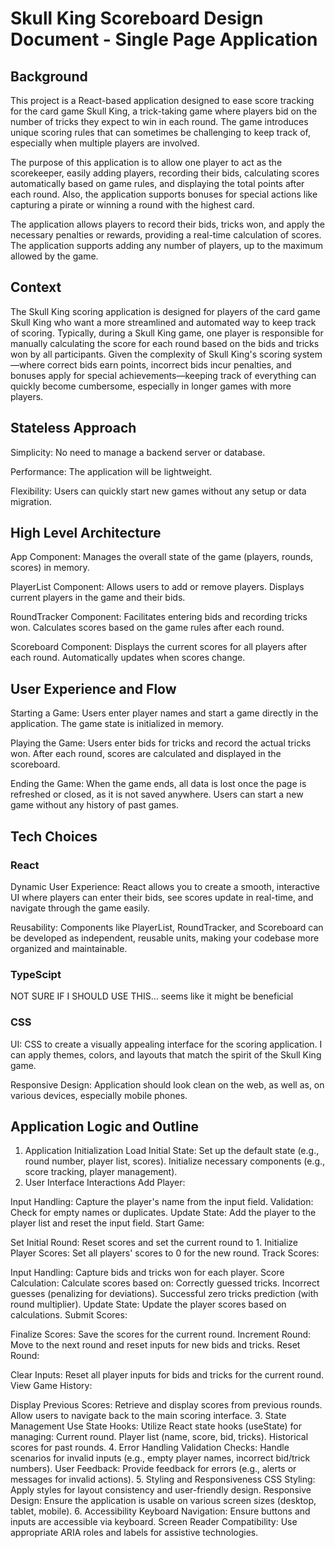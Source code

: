 # Skull King Scoreboard Design Document - Single Page Application

## Background

This project is a React-based application designed to ease score tracking for the card game Skull King, a trick-taking game where players bid on the number of tricks they expect to win in each round. The game introduces unique scoring rules that can sometimes be challenging to keep track of, especially when multiple players are involved.

The purpose of this application is to allow one player to act as the scorekeeper, easily adding players, recording their bids, calculating scores automatically based on game rules, and displaying the total points after each round. Also, the application supports bonuses for special actions like capturing a pirate or winning a round with the highest card.

The application allows players to record their bids, tricks won, and apply the necessary penalties or rewards, providing a real-time calculation of scores. The application supports adding any number of players, up to the maximum allowed by the game.

## Context

The Skull King scoring application is designed for players of the card game Skull King who want a more streamlined and automated way to keep track of scoring. Typically, during a Skull King game, one player is responsible for manually calculating the score for each round based on the bids and tricks won by all participants. Given the complexity of Skull King's scoring system—where correct bids earn points, incorrect bids incur penalties, and bonuses apply for special achievements—keeping track of everything can quickly become cumbersome, especially in longer games with more players.

## Stateless Approach

Simplicity: No need to manage a backend server or database.

Performance: The application will be lightweight.

Flexibility: Users can quickly start new games without any setup or data migration.

## High Level Architecture

App Component:
Manages the overall state of the game (players, rounds, scores) in memory.

PlayerList Component:
Allows users to add or remove players.
Displays current players in the game and their bids.

RoundTracker Component:
Facilitates entering bids and recording tricks won.
Calculates scores based on the game rules after each round.

Scoreboard Component:
Displays the current scores for all players after each round.
Automatically updates when scores change.

## User Experience and Flow

Starting a Game:
Users enter player names and start a game directly in the application.
The game state is initialized in memory.

Playing the Game:
Users enter bids for tricks and record the actual tricks won.
After each round, scores are calculated and displayed in the scoreboard.

Ending the Game:
When the game ends, all data is lost once the page is refreshed or closed, as it is not saved anywhere.
Users can start a new game without any history of past games.

## Tech Choices

### **React**

Dynamic User Experience: React allows you to create a smooth, interactive UI where players can enter their bids, see scores update in real-time, and navigate through the game easily.

Reusability: Components like PlayerList, RoundTracker, and Scoreboard can be developed as independent, reusable units, making your codebase more organized and maintainable.

### **TypeScipt**

NOT SURE IF I SHOULD USE THIS... seems like it might be beneficial

### **CSS**

UI: CSS to create a visually appealing interface for the scoring application. I can apply themes, colors, and layouts that match the spirit of the Skull King game.

Responsive Design: Application should look clean on the web, as well as, on various devices, especially mobile phones.

## Application Logic and Outline

1. Application Initialization
   Load Initial State:
   Set up the default state (e.g., round number, player list, scores).
   Initialize necessary components (e.g., score tracking, player management).
2. User Interface Interactions
   Add Player:

Input Handling:
Capture the player's name from the input field.
Validation:
Check for empty names or duplicates.
Update State:
Add the player to the player list and reset the input field.
Start Game:

Set Initial Round:
Reset scores and set the current round to 1.
Initialize Player Scores:
Set all players' scores to 0 for the new round.
Track Scores:

Input Handling:
Capture bids and tricks won for each player.
Score Calculation:
Calculate scores based on:
Correctly guessed tricks.
Incorrect guesses (penalizing for deviations).
Successful zero tricks prediction (with round multiplier).
Update State:
Update the player scores based on calculations.
Submit Scores:

Finalize Scores:
Save the scores for the current round.
Increment Round:
Move to the next round and reset inputs for new bids and tricks.
Reset Round:

Clear Inputs:
Reset all player inputs for bids and tricks for the current round.
View Game History:

Display Previous Scores:
Retrieve and display scores from previous rounds.
Allow users to navigate back to the main scoring interface. 3. State Management
Use State Hooks:
Utilize React state hooks (useState) for managing:
Current round.
Player list (name, score, bid, tricks).
Historical scores for past rounds. 4. Error Handling
Validation Checks:
Handle scenarios for invalid inputs (e.g., empty player names, incorrect bid/trick numbers).
User Feedback:
Provide feedback for errors (e.g., alerts or messages for invalid actions). 5. Styling and Responsiveness
CSS Styling:
Apply styles for layout consistency and user-friendly design.
Responsive Design:
Ensure the application is usable on various screen sizes (desktop, tablet, mobile). 6. Accessibility
Keyboard Navigation:
Ensure buttons and inputs are accessible via keyboard.
Screen Reader Compatibility:
Use appropriate ARIA roles and labels for assistive technologies.
